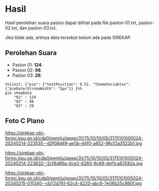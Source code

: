 # Hasil

Hasil perolehan suara paslon dapat dilihat pada file paslon-01.txt, paslon-02.txt, dan paslon-03.txt.

Jika tidak ada, artinya data tersebut belum ada pada SIREKAP.

## Perolehan Suara

 * Paslon 01: **124**.
 * Paslon 02: **98**.
 * Paslon 03: **29**.

```mermaid
%%{init: {"pie": {"textPosition": 0.5}, "themeVariables": {"pieOuterStrokeWidth": "5px"}} }%%
pie showData
    "01" : 124
    "02" : 98
    "03" : 29
```
## Foto C Plano

https://sirekap-obj-formc.kpu.go.id/cda0/pemilu/ppwp/31/75/10/10/05/3175101005024-20240214-223535--d2f08d49-ae5b-44f0-a652-98cf2a3522b1.jpg

https://sirekap-obj-formc.kpu.go.id/cda0/pemilu/ppwp/31/75/10/10/05/3175101005024-20240214-223632--2cf8d86a-0ce2-4283-9c69-def1ca83582a.jpg

https://sirekap-obj-formc.kpu.go.id/cda0/pemilu/ppwp/31/75/10/10/05/3175101005024-20240215-011340--cb72d781-62c4-4220-abc6-7e06b25c860f.jpg
